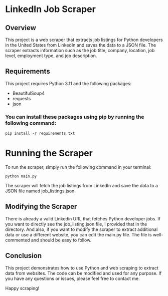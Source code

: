 # **LinkedIn Job Scraper**

## Overview
This project is a web scraper that extracts job listings for Python developers in the United States from LinkedIn and saves the data to a JSON file.
The scraper extracts information such as the job title, company, location, job level, employment type, and job description.

## Requirements
This project requires Python 3.11 and the following packages:

- BeautifulSoup4
- requests
- json

 ### You can install these packages using pip by running the following command:
`pip install -r requirements.txt`

# Running the Scraper
To run the scraper, simply run the following command in your terminal:

`python main.py`


The scraper will fetch the job listings from LinkedIn and save the data to a JSON file named job_listings.json.


## Modifying the Scraper
There is already a valid Linkedin URL that fetches Python developer jobs. If you want to directly see the job_listing.json file, I provided that in the directory.
And also, if you want to modify the scraper to extract additional data or use a different website, you can edit the main.py file. 
The file is well-commented and should be easy to follow.

## Conclusion
This project demonstrates how to use Python and web scraping to extract data from websites. The code can be modified and used for any purpose. If you have any questions or issues, please feel free to contact me.

Happy scraping!
